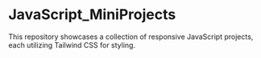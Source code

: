 # JavaScript_MiniProjects
This repository showcases a collection of responsive JavaScript projects, each utilizing Tailwind CSS for styling.
